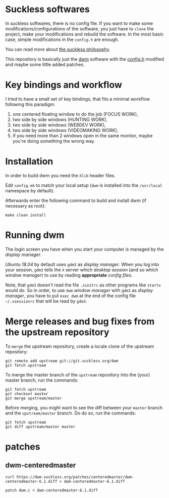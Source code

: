 # Suckless softwares

In suckless softwares, there is no config file.  If you want to make
some modifications/configurations of the software, you just have to
`clone` the project, make your modifications and rebuild the
software.  In the most basic case, simple modifications in the
`config.h` are enough.

You can read more about [the suckless philosophy](http://suckless.org/philosophy/).

This repository is basically just the [dwm](http://dwm.suckless.org/)
software with the [config.h](./config.h) modified and maybe some little
added patches.

# Key bindings and workflow

I tried to have a small set of key bindings, that fits a minimal
workflow following this paradigm:
1. one centered floating window to do the job (FOCUS WORK),
2. two side by side windows (HUNTING WORK),
3. two side by side windows (WEBDEV WORK),
4. two side by side windows (VIDEOMAKING WORK),
5. if you need more than 2 windows open in the same monitor, maybe
you're doing something the wrong way.

# Installation

In order to build dwm you need the `Xlib` header files.

Edit `config.mk` to match your local setup (`dwm` is installed into
the `/usr/local` namespace by default).

Afterwards enter the following command to build and install dwm (if
necessary as root):

    make clean install

# Running dwm

The login screen you have when you start your computer is managed by
the *display manager*.

*Ubuntu 18.04* by default uses `gdm3` as *display manager*.  When you
log into your session, `gdm3` tells the `X` server which *desktop
session* (and so which *window manager*) to use by reading **appropriate**
*config files*.

Note, that `gdm3` doesn't read the file `.xinitrc` as other programs
like `startx` would do.  So in order, to use `dwm` *window manager*
with `gdm3` as *display manager*, you have to put `exec dwm` at the
end of the config file `~/.xsessionrc` that will be read by `gdm3`.

# Merge releases and bug fixes from the upstream repository

To `merge` the upstream repository, create a locale clone of the
upstream repository:

    git remote add upstream git://git.suckless.org/dwm
    git fetch upstream

To merge the master branch of the `upstream` repository into the
(your) master branch, run the commands:

    git fetch upstream
    git checkout master
    git merge upstream/master

Before merging, you might want to see the diff between your `master`
branch and the `upstream/master` branch.  Do do so, run the commands:

    git fetch upstream
    git diff upstream/master master

# patches

## dwm-centeredmaster

```
curl https://dwm.suckless.org/patches/centeredmaster/dwm-centeredmaster-6.1.diff > dwm-centeredmaster-6.1.diff
```

```
patch dwm.c < dwm-centeredmaster-6.1.diff
```
